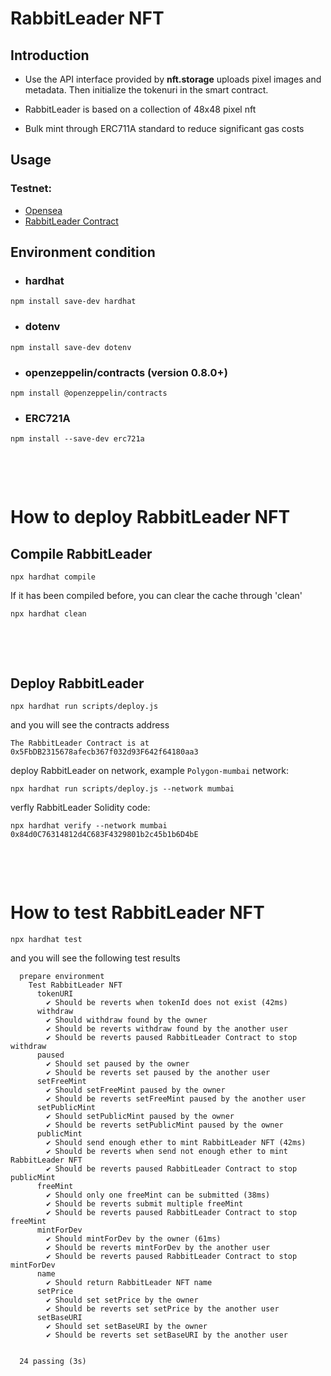# RabbitLeader NFT 

## Introduction
- Use the API interface provided by **nft.storage** uploads pixel images and metadata.
Then initialize the tokenuri in the smart contract.

- RabbitLeader is based on a collection of 48x48 pixel nft

- Bulk mint through ERC711A standard to reduce significant gas costs






## **Usage**
### Testnet:
- [Opensea](https://testnets.opensea.io/collection/rabbitleader-tcpniyely7)
- [RabbitLeader Contract](https://mumbai.polygonscan.com/address/0xb7af20629fa4958e31d311a2d632ad6920dffd5b)

## **Environment condition**
- ### hardhat
```
npm install save-dev hardhat
```
- ### dotenv
```
npm install save-dev dotenv
```
- ### openzeppelin/contracts (version 0.8.0+)
```
npm install @openzeppelin/contracts
```
- ### ERC721A
```
npm install --save-dev erc721a
```



&nbsp;

&nbsp;

# **How to deploy RabbitLeader NFT**

## **Compile RabbitLeader**
```
npx hardhat compile
```
If it has been compiled before, you can clear the cache through 'clean'
```
npx hardhat clean
```





&nbsp;

&nbsp;
## **Deploy RabbitLeader**
```
npx hardhat run scripts/deploy.js
```
and you will see the contracts address
```
The RabbitLeader Contract is at 0x5FbDB2315678afecb367f032d93F642f64180aa3
```

deploy RabbitLeader on network, example `Polygon-mumbai` network:
```
npx hardhat run scripts/deploy.js --network mumbai
```
verfly RabbitLeader Solidity code:
```
npx hardhat verify --network mumbai 0x84d0C76314812d4C683F4329801b2c45b1b6D4bE
```



&nbsp;

&nbsp;
# **How to test RabbitLeader NFT**
```
npx hardhat test
```
and you will see the following test results
```
  prepare environment
    Test RabbitLeader NFT
      tokenURI
        ✔ Should be reverts when tokenId does not exist (42ms)
      withdraw
        ✔ Should withdraw found by the owner
        ✔ Should be reverts withdraw found by the another user
        ✔ Should be reverts paused RabbitLeader Contract to stop withdraw
      paused
        ✔ Should set paused by the owner
        ✔ Should be reverts set paused by the another user
      setFreeMint
        ✔ Should setFreeMint paused by the owner
        ✔ Should be reverts setFreeMint paused by the another user
      setPublicMint
        ✔ Should setPublicMint paused by the owner
        ✔ Should be reverts setPublicMint paused by the owner
      publicMint
        ✔ Should send enough ether to mint RabbitLeader NFT (42ms)
        ✔ Should be reverts when send not enough ether to mint RabbitLeader NFT
        ✔ Should be reverts paused RabbitLeader Contract to stop publicMint
      freeMint
        ✔ Should only one freeMint can be submitted (38ms)
        ✔ Should be reverts submit multiple freeMint
        ✔ Should be reverts paused RabbitLeader Contract to stop freeMint
      mintForDev
        ✔ Should mintForDev by the owner (61ms)
        ✔ Should be reverts mintForDev by the another user
        ✔ Should be reverts paused RabbitLeader Contract to stop mintForDev
      name
        ✔ Should return RabbitLeader NFT name
      setPrice
        ✔ Should set setPrice by the owner
        ✔ Should be reverts set setPrice by the another user
      setBaseURI
        ✔ Should set setBaseURI by the owner
        ✔ Should be reverts set setBaseURI by the another user


  24 passing (3s)
```


